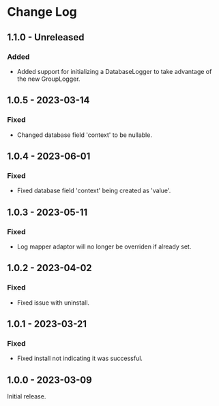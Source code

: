 # Change Log

## 1.1.0 - Unreleased

### Added

- Added support for initializing a DatabaseLogger to take advantage of the new GroupLogger.

## 1.0.5 - 2023-03-14

### Fixed

- Changed database field 'context' to be nullable.

## 1.0.4 - 2023-06-01

### Fixed

- Fixed database field 'context' being created as 'value'.

## 1.0.3 - 2023-05-11

### Fixed

- Log mapper adaptor will no longer be overriden if already set.

## 1.0.2 - 2023-04-02

### Fixed

- Fixed issue with uninstall.

## 1.0.1 - 2023-03-21

### Fixed

- Fixed install not indicating it was successful.

## 1.0.0 - 2023-03-09

Initial release.
